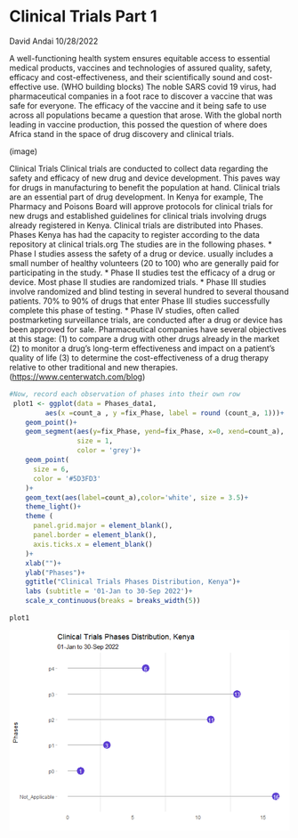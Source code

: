 Clinical Trials Part 1
================
David Andai
10/28/2022

A well-functioning health system ensures equitable access to essential
medical products, vaccines and technologies of assured quality, safety,
efficacy and cost-effectiveness, and their scientifically sound and
cost-effective use. (WHO building blocks) The noble SARS covid 19 virus,
had pharmaceutical companies in a foot race to discover a vaccine that
was safe for everyone. The efficacy of the vaccine and it being safe to
use across all populations became a question that arose. With the global
north leading in vaccine production, this possed the question of where
does Africa stand in the space of drug discovery and clinical trials.

(image)

Clinical Trials Clinical trials are conducted to collect data regarding
the safety and efficacy of new drug and device development. This paves
way for drugs in manufacturing to benefit the population at hand.
Clinical trials are an essential part of drug development. In Kenya for
example, The Pharmacy and Poisons Board will approve protocols for
clinical trials for new drugs and established guidelines for clinical
trials involving drugs already registered in Kenya. Clinical trials are
distributed into Phases. Phases Kenya has had the capacity to register
according to the data repository at clinical trials.org The studies are
in the following phases. \* Phase I studies assess the safety of a drug
or device. usually includes a small number of healthy volunteers (20 to
100) who are generally paid for participating in the study. \* Phase II
studies test the efficacy of a drug or device. Most phase II studies are
randomized trials. \* Phase III studies involve randomized and blind
testing in several hundred to several thousand patients. 70% to 90% of
drugs that enter Phase III studies successfully complete this phase of
testing. \* Phase IV studies, often called postmarketing surveillance
trials, are conducted after a drug or device has been approved for sale.
Pharmaceutical companies have several objectives at this stage: (1) to
compare a drug with other drugs already in the market (2) to monitor a
drug’s long-term effectiveness and impact on a patient’s quality of life
(3) to determine the cost-effectiveness of a drug therapy relative to
other traditional and new therapies.
(<https://www.centerwatch.com/blog>)

``` r
#Now, record each observation of phases into their own row
 plot1 <- ggplot(data = Phases_data1,
         aes(x =count_a , y =fix_Phase, label = round (count_a, 1)))+
    geom_point()+
    geom_segment(aes(y=fix_Phase, yend=fix_Phase, x=0, xend=count_a),
                 size = 1,
                 color = 'grey')+
    geom_point(
      size = 6,
      color = '#5D3FD3'
    )+
    geom_text(aes(label=count_a),color='white', size = 3.5)+
    theme_light()+
    theme (
      panel.grid.major = element_blank(),
      panel.border = element_blank(),
      axis.ticks.x = element_blank()
    )+
    xlab("")+
    ylab("Phases")+
    ggtitle("Clinical Trials Phases Distribution, Kenya")+
    labs (subtitle = '01-Jan to 30-Sep 2022')+
    scale_x_continuous(breaks = breaks_width(5))
```

``` r
plot1
```

![](clinicals_files/figure-gfm/unnamed-chunk-5-1.png)<!-- -->
